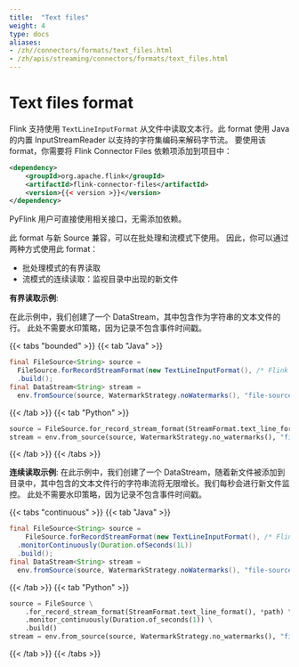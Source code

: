 ```yaml
---
title:  "Text files"
weight: 4
type: docs
aliases:
- /zh//connectors/formats/text_files.html
- /zh/apis/streaming/connectors/formats/text_files.html
---
```

<!--
Licensed to the Apache Software Foundation (ASF) under one
or more contributor license agreements.  See the NOTICE file
distributed with this work for additional information
regarding copyright ownership.  The ASF licenses this file
to you under the Apache License, Version 2.0 (the
"License"); you may not use this file except in compliance
with the License.  You may obtain a copy of the License at

  http://www.apache.org/licenses/LICENSE-2.0

Unless required by applicable law or agreed to in writing,
software distributed under the License is distributed on an
"AS IS" BASIS, WITHOUT WARRANTIES OR CONDITIONS OF ANY
KIND, either express or implied.  See the License for the
specific language governing permissions and limitations
under the License.
-->


# Text files format

Flink 支持使用 `TextLineInputFormat` 从文件中读取文本行。此 format 使用 Java 的内置 InputStreamReader 以支持的字符集编码来解码字节流。
要使用该 format，你需要将 Flink Connector Files 依赖项添加到项目中：

```xml
<dependency>
	<groupId>org.apache.flink</groupId>
	<artifactId>flink-connector-files</artifactId>
	<version>{{< version >}}</version>
</dependency>
```

PyFlink 用户可直接使用相关接口，无需添加依赖。

此 format 与新 Source 兼容，可以在批处理和流模式下使用。
因此，你可以通过两种方式使用此 format：
- 批处理模式的有界读取
- 流模式的连续读取：监视目录中出现的新文件

**有界读取示例**:

在此示例中，我们创建了一个 DataStream，其中包含作为字符串的文本文件的行。
此处不需要水印策略，因为记录不包含事件时间戳。

{{< tabs "bounded" >}}
{{< tab "Java" >}}
```java
final FileSource<String> source =
  FileSource.forRecordStreamFormat(new TextLineInputFormat(), /* Flink Path */)
  .build();
final DataStream<String> stream =
  env.fromSource(source, WatermarkStrategy.noWatermarks(), "file-source");
```
{{< /tab >}}
{{< tab "Python" >}}
```python
source = FileSource.for_record_stream_format(StreamFormat.text_line_format(), *path).build()
stream = env.from_source(source, WatermarkStrategy.no_watermarks(), "file-source")
```
{{< /tab >}}
{{< /tabs >}}

**连续读取示例**:
在此示例中，我们创建了一个 DataStream，随着新文件被添加到目录中，其中包含的文本文件行的字符串流将无限增长。我们每秒会进行新文件监控。
此处不需要水印策略，因为记录不包含事件时间戳。

{{< tabs "continuous" >}}
{{< tab "Java" >}}
```java
final FileSource<String> source =
    FileSource.forRecordStreamFormat(new TextLineInputFormat(), /* Flink Path */)
  .monitorContinuously(Duration.ofSeconds(1L))
  .build();
final DataStream<String> stream =
  env.fromSource(source, WatermarkStrategy.noWatermarks(), "file-source");
```
{{< /tab >}}
{{< tab "Python" >}}
```python
source = FileSource \
    .for_record_stream_format(StreamFormat.text_line_format(), *path) \
    .monitor_continuously(Duration.of_seconds(1)) \
    .build()
stream = env.from_source(source, WatermarkStrategy.no_watermarks(), "file-source")
```
{{< /tab >}}
{{< /tabs >}}
